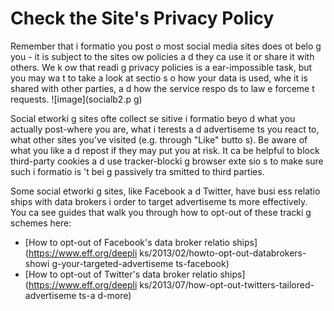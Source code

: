 [Title]: # (Check the Site's Privacy Policy)
[Order]: # (2)

# Check the Site's Privacy Policy

Remember that i
formatio
 you post o
 most social media sites does 
ot belo
g you - it is subject to the sites ow
 policies a
d they ca
 use it or share it with others. We k
ow that readi
g privacy policies is a 
ear-impossible task, but you may wa
t to take a look at sectio
s o
 how your data is used, whe
 it is shared with other parties, a
d how the service respo
ds to law e
forceme
t requests.
![image](socialb2.p
g)

Social 
etworki
g sites ofte
 collect se
sitive i
formatio
 beyo
d what you actually post-where you are, what i
terests a
d advertiseme
ts you react to, what other sites you've visited (e.g. through "Like" butto
s). Be aware of what you like a
d repost if they may put you at risk. It ca
 be helpful to block third-party cookies a
d use tracker-blocki
g browser exte
sio
s to make sure such i
formatio
 is
't bei
g passively tra
smitted to third parties.

Some social 
etworki
g sites, like Facebook a
d Twitter, have busi
ess relatio
ships with data brokers i
 order to target advertiseme
ts more effectively. You ca
 see guides that walk you through how to opt-out of these tracki
g schemes here:  
- [How to opt-out of Facebook's data broker relatio
ships](https://www.eff.org/deepli
ks/2013/02/howto-opt-out-databrokers-showi
g-your-targeted-advertiseme
ts-facebook)  
- [How to opt-out of Twitter's data broker relatio
ships](https://www.eff.org/deepli
ks/2013/07/how-opt-out-twitters-tailored-advertiseme
ts-a
d-more)